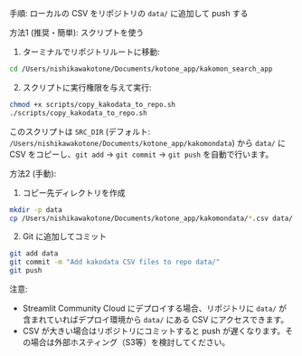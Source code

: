 手順: ローカルの CSV をリポジトリの `data/` に追加して push する

方法1 (推奨・簡単): スクリプトを使う
1. ターミナルでリポジトリルートに移動:

```bash
cd /Users/nishikawakotone/Documents/kotone_app/kakomon_search_app
```

2. スクリプトに実行権限を与えて実行:

```bash
chmod +x scripts/copy_kakodata_to_repo.sh
./scripts/copy_kakodata_to_repo.sh
```

このスクリプトは `SRC_DIR` (デフォルト: `/Users/nishikawakotone/Documents/kotone_app/kakomondata`) から `data/` に CSV をコピーし、`git add` -> `git commit` -> `git push` を自動で行います。

方法2 (手動):
1. コピー先ディレクトリを作成

```bash
mkdir -p data
cp /Users/nishikawakotone/Documents/kotone_app/kakomondata/*.csv data/
```

2. Git に追加してコミット

```bash
git add data
git commit -m "Add kakodata CSV files to repo data/"
git push
```

注意:
- Streamlit Community Cloud にデプロイする場合、リポジトリに `data/` が含まれていればデプロイ環境から `data/` にある CSV にアクセスできます。
- CSV が大きい場合はリポジトリにコミットすると push が遅くなります。その場合は外部ホスティング（S3等）を検討してください。